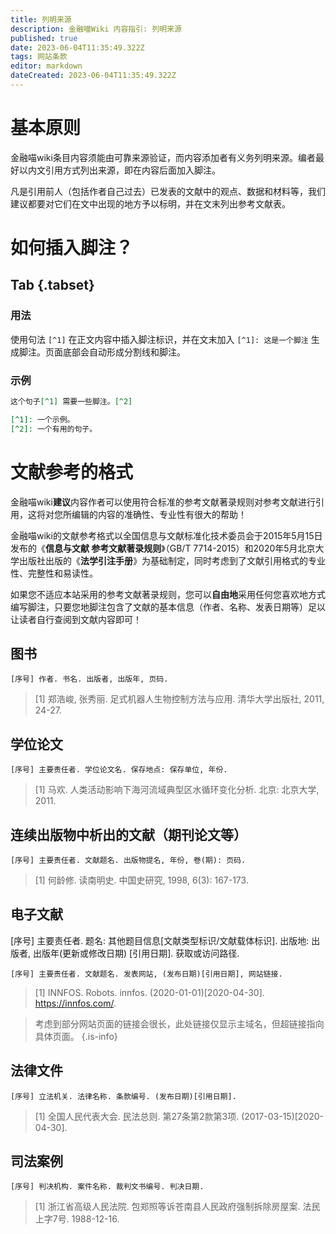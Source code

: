 ```yaml
---
title: 列明来源
description: 金融喵Wiki 内容指引: 列明来源
published: true
date: 2023-06-04T11:35:49.322Z
tags: 网站条款
editor: markdown
dateCreated: 2023-06-04T11:35:49.322Z
---
```


# 基本原则
金融喵wiki条目内容须能由可靠来源验证，而内容添加者有义务列明来源。编者最好以内文引用方式列出来源，即在内容后面加入脚注。

凡是引用前人（包括作者自己过去）已发表的文献中的观点、数据和材料等，我们建议都要对它们在文中出现的地方予以标明，并在文末列出参考文献表。

# 如何插入脚注？
## Tab {.tabset}

### 用法

使用句法 `[^1]` 在正文内容中插入脚注标识，并在文末加入 `[^1]: 这是一个脚注` 生成脚注。页面底部会自动形成分割线和脚注。

### 示例

```markdown
这个句子[^1] 需要一些脚注。[^2]

[^1]: 一个示例。
[^2]: 一个有用的句子。
```

# 文献参考的格式
金融喵wiki**建议**内容作者可以使用符合标准的参考文献著录规则对参考文献进行引用，这将对您所编辑的内容的准确性、专业性有很大的帮助！

金融喵wiki的文献参考格式以全国信息与文献标准化技术委员会于2015年5月15日发布的《**信息与文献 参考文献著录规则**》（GB/T 7714-2015）和2020年5月北京大学出版社出版的《**法学引注手册**》为基础制定，同时考虑到了文献引用格式的专业性、完整性和易读性。

如果您不适应本站采用的参考文献著录规则，您可以**自由地**采用任何您喜欢地方式编写脚注，只要您地脚注包含了文献的基本信息（作者、名称、发表日期等）足以让读者自行查阅到文献内容即可！

## 图书

```
[序号] 作者. 书名. 出版者, 出版年, 页码.
```

> [1] 郑浩峻, 张秀丽. 足式机器人生物控制方法与应用. 清华大学出版社, 2011, 24-27.

## 学位论文
```
[序号] 主要责任者. 学位论文名. 保存地点: 保存单位, 年份.
```

> [1] 马欢. 人类活动影响下海河流域典型区水循环变化分析. 北京: 北京大学, 2011.

## 连续出版物中析出的文献（期刊论文等）
```
[序号] 主要责任者. 文献题名. 出版物提名, 年份, 卷(期): 页码.
```
>[1] 何龄修. 读南明史. 中国史研究, 1998, 6(3): 167-173.

## 电子文献
[序号] 主要责任者. 题名: 其他题目信息[文献类型标识/文献载体标识]. 出版地: 出版者, 出版年(更新或修改日期) [引用日期]. 获取或访问路径.
```
[序号] 主要责任者. 文献题名. 发表网站, (发布日期)[引用日期], 网站链接.
```

> [1] INNFOS. Robots. innfos. (2020-01-01)[2020-04-30]. https://innfos.com/.

> 考虑到部分网站页面的链接会很长，此处链接仅显示主域名，但超链接指向具体页面。
{.is-info}

## 法律文件
```
[序号] 立法机关. 法律名称. 条款编号. (发布日期)[引用日期].
```
>[1] 全国人民代表大会. 民法总则. 第27条第2款第3项. (2017-03-15)[2020-04-30].

## 司法案例
```
[序号] 判决机构. 案件名称. 裁判文书编号. 判决日期.
```
> [1] 浙江省高级人民法院. 包郑照等诉苍南县人民政府强制拆除房屋案. 法民上字7号. 1988-12-16.